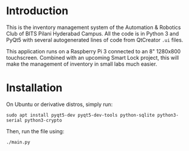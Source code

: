 # Introduction

This is the inventory management system of the Automation & Robotics Club of BITS Pilani Hyderabad Campus. All the code is in Python 3 and PyQt5 with several autogenerated lines of code from QtCreator ```.ui``` files.

This application runs on a Raspberry Pi 3 connected to an 8" 1280x800 touchscreen. Combined with an upcoming Smart Lock project, this will make the management of inventory in small labs much easier.

# Installation
On Ubuntu or derivative distros, simply run:
```
sudo apt install pyqt5-dev pyqt5-dev-tools python-sqlite python3-serial python3-crypto
```

Then, run the file using:
```
./main.py
```
